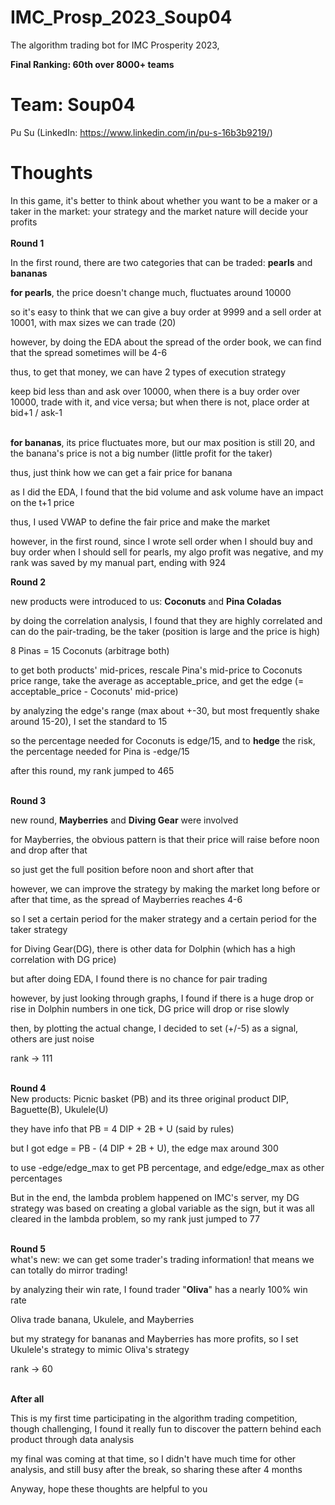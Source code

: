 # IMC_Prosp_2023_Soup04
The algorithm trading bot for IMC Prosperity 2023, 

**Final Ranking: 60th over 8000+ teams**

# Team: Soup04

Pu Su (LinkedIn: https://www.linkedin.com/in/pu-s-16b3b9219/)

# Thoughts

In this game, it's better to think about whether you want to be a maker or a taker in the market: your strategy and the market nature will decide your profits
<br>
<br>**Round 1**<br>

In the first round, there are two categories that can be traded: **pearls** and **bananas**

**for pearls**, the price doesn't change much, fluctuates around 10000

so it's easy to think that we can give a buy order at 9999 and a sell order at 10001, with max sizes we can trade (20)

however, by doing the EDA about the spread of the order book, we can find that the spread sometimes will be 4-6

thus, to get that money, we can have 2 types of execution strategy

keep bid less than and ask over 10000, when there is a buy order over 10000, trade with it, and vice versa; but when there is not, place order at bid+1 / ask-1


<br>**for bananas**, its price fluctuates more, but our max position is still 20, and the banana's price is not a big number (little profit for the taker)

thus, just think how we can get a fair price for banana

as I did the EDA, I found that the bid volume and ask volume have an impact on the t+1 price

thus, I used VWAP to define the fair price and make the market

however, in the first round, since I wrote sell order when I should buy and buy order when I should sell for pearls, my algo profit was negative, and my rank was saved by my manual part, ending with 924<br>

**Round 2**<br>

new products were introduced to us: **Coconuts** and **Pina Coladas**

by doing the correlation analysis, I found that they are highly correlated and can do the pair-trading, be the taker (position is large and the price is high)

8 Pinas = 15 Coconuts (arbitrage both)

to get both products' mid-prices, rescale Pina's mid-price to Coconuts price range, take the average as acceptable_price, and get the edge (= acceptable_price - Coconuts' mid-price)

by analyzing the edge's range (max about +-30, but most frequently shake around 15-20), I set the standard to 15

so the percentage needed for Coconuts is edge/15, and to **hedge** the risk, the percentage needed for Pina is -edge/15

after this round, my rank jumped to 465<br>

<br>**Round 3**<br>

new round, **Mayberries** and **Diving Gear** were involved

for Mayberries, the obvious pattern is that their price will raise before noon and drop after that

so just get the full position before noon and short after that

however, we can improve the strategy by making the market long before or after that time, as the spread of Mayberries reaches 4-6

so I set a certain period for the maker strategy and a certain period for the taker strategy<br>

for Diving Gear(DG), there is other data for Dolphin (which has a high correlation with DG price)

but after doing EDA, I found there is no chance for pair trading

however, by just looking through graphs, I found if there is a huge drop or rise in Dolphin numbers in one tick, DG price will drop or rise slowly

then, by plotting the actual change, I decided to set (+/-5) as a signal, others are just noise

rank -> 111<br>

<br>**Round 4**<br>
New products: Picnic basket (PB) and its three original product DIP, Baguette(B), Ukulele(U)

they have info that PB = 4 DIP + 2B + U (said by rules)

but I got edge = PB - (4 DIP + 2B + U), the edge max around 300

to use -edge/edge_max to get PB percentage, and edge/edge_max as other percentages

But in the end, the lambda problem happened on IMC's server, my DG strategy was based on creating a global variable as the sign, but it was all cleared in the lambda problem, so my rank just jumped to 77<br>

<br>**Round 5**<br>
what's new: we can get some trader's trading information! that means we can totally do mirror trading!

by analyzing their win rate, I found trader "**Oliva**" has a nearly 100% win rate

Oliva trade banana, Ukulele, and Mayberries

but my strategy for bananas and Mayberries has more profits, so I set Ukulele's strategy to mimic Oliva's strategy

rank -> 60<br>

<br>**After all**<br>

This is my first time participating in the algorithm trading competition, though challenging, I found it really fun to discover the pattern behind each product through data analysis

my final was coming at that time, so I didn't have much time for other analysis, and still busy after the break, so sharing these after 4 months

Anyway, hope these thoughts are helpful to you
